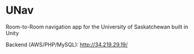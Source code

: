 # UNav

Room-to-Room navigation app for the University of Saskatchewan
built in Unity

Backend (AWS/PHP/MySQL): http://34.219.29.19/
